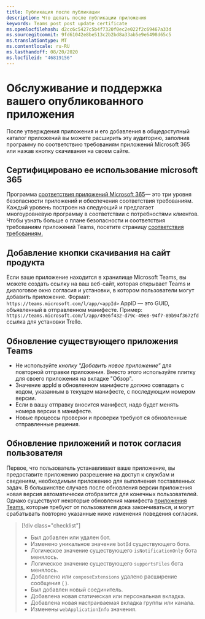```yaml
---
title: Публикация после публикации
description: Что делать после публикации приложения
keywords: Teams post post update certificate
ms.openlocfilehash: d2cc6c5427c5b4f7320f0ec2e022f2c69467a33d
ms.sourcegitcommit: 9fd61042e8be513c2b2bd8a33ab5e9e6498d65c5
ms.translationtype: MT
ms.contentlocale: ru-RU
ms.lasthandoff: 08/20/2020
ms.locfileid: "46819156"
---
```

# <a name="maintain-and-support-your-published-app"></a>Обслуживание и поддержка вашего опубликованного приложения 

После утверждения приложения и его добавления в общедоступный каталог приложений вы можете расширить эту аудиторию, заполнив программу по соответствию требованиям приложений Microsoft 365 или нажав кнопку скачивания на своем сайте.

## <a name="microsoft-365-certified"></a>Сертифицировано ее использование microsoft 365

Программа [соответствия приложений Microsoft 365](./application-certification.md)— это три уровня безопасности приложений и обеспечения соответствия требованиям. Каждый уровень построен на следующий и предлагает многоуровневую программу в соответствии с потребностями клиентов. Чтобы узнать больше о плане безопасности и соответствия требованиям приложений Teams, посетите страницу [соответствия требованиям.](https://docs.microsoft.com/microsoft-365-app-certification/teams/teams-apps)

## <a name="add-a-download-button-to-your-product-site"></a>Добавление кнопки скачивания на сайт продукта

Если ваше приложение находится в хранилище Microsoft Teams, вы можете создать ссылку на ваш веб-сайт, которая открывает Teams и диалоговое окно согласия и установки, в котором пользователи могут добавить приложение.
Формат:  `https://teams.microsoft.com/l/app/<appId>` AppID — это GUID, объявленный в отправленном манифесте.
Пример: `https://teams.microsoft.com/l/app/49e6f432-d79c-49e8-94f7-89b94f3672fd` ссылка для установки Trello.

## <a name="updating-your-existing-teams-app"></a>Обновление существующего приложения Teams

* Не используйте *кнопку "Добавить новое приложение"* для повторной отправки приложения. Вместо этого используйте плитку для своего приложения на вкладке "Обзор".
* Значение appId в обновленном манифесте должно совпадать с кодом, указанным в текущем манифесте, с последующим номером версии.
* Если в вашу отправку вносится манифест, надо будет менять номера версии в манифесте.
* Новые процессы проверки и проверки требуют ся обновленные отправленные решения.

## <a name="app-updates-and-the-user-consent-flow"></a>Обновление приложений и поток согласия пользователя

Первое, что пользователь устанавливает ваше приложение, вы предоставите приложению разрешение на доступ к службам и сведениям, необходимым приложению для выполнения поставленных задач. В большинстве случаев после обновления версии приложения новая версия автоматически отобразится для конечных пользователей. Однако существуют некоторые обновления манифеста [приложения Teams,](../../../../resources/schema/manifest-schema.md) которые требуют от пользователя дока закончиваться, и могут срабатывать повторно указанные ниже изменения поведения согласия.

 >[!div class="checklist"]
>
> * Был добавлен или удален бот.
> * Изменено уникальное значение `botId` существующего бота.
> * Логическое значение существующего `isNotificationOnly` бота менялось.
> * Логическое значение существующего `supportsFiles` бота менялось.
> * Добавлено или `composeExtensions` удалено расширение сообщения ( ).
> * Был добавлен новый соединитель.
> * Добавлена новая статическая или персональная вкладка.
> * Добавлена новая настраиваемая вкладка группы или канала.
> * Изменены `webApplicationInfo` значения.
>
